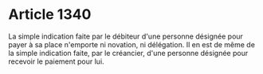# Article 1340

La simple indication faite par le débiteur d'une personne désignée pour payer à sa place n'emporte ni novation, ni délégation. Il en est de même de la simple indication faite, par le créancier, d'une personne désignée pour recevoir le paiement pour lui.
